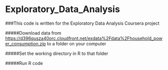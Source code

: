 # Exploratory_Data_Analysis

###This code is written for the Exploratory Data Analysis Coursera project

#####Download data from https://d396qusza40orc.cloudfront.net/exdata%2Fdata%2Fhousehold_power_consumption.zip to a folder on your computer

#####Set the working directory in R to that folder
    
#####Run R code
